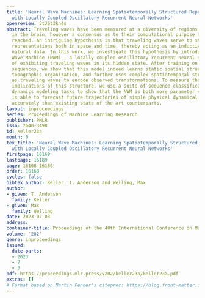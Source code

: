 ```yaml
---
title: 'Neural Wave Machines: Learning Spatiotemporally Structured Representations
  with Locally Coupled Oscillatory Recurrent Neural Networks'
openreview: 5tJSt3kn4s
abstract: Traveling waves have been measured at a diversity of regions and scales
  in the brain, however a consensus as to their computational purpose has yet to be
  reached. An intriguing hypothesis is that traveling waves serve to structure neural
  representations both in space and time, thereby acting as an inductive bias towards
  natural data. In this work, we investigate this hypothesis by introducing the Neural
  Wave Machine (NWM) – a locally coupled oscillatory recurrent neural network capable
  of exhibiting traveling waves in its hidden state. After training on simple dynamic
  sequences, we show that this model indeed learns static spatial structure such as
  topographic organization, and further uses complex spatiotemporal structure such
  as traveling waves to encode observed transformations. To measure the computational
  implications of this structure, we use a suite of sequence classification and physical
  dynamics modeling tasks to show that the NWM is both more parameter efficient, and
  is able to forecast future trajectories of simple physical dynamical systems more
  accurately than existing state of the art counterparts.
layout: inproceedings
series: Proceedings of Machine Learning Research
publisher: PMLR
issn: 2640-3498
id: keller23a
month: 0
tex_title: 'Neural Wave Machines: Learning Spatiotemporally Structured Representations
  with Locally Coupled Oscillatory Recurrent Neural Networks'
firstpage: 16168
lastpage: 16189
page: 16168-16189
order: 16168
cycles: false
bibtex_author: Keller, T. Anderson and Welling, Max
author:
- given: T. Anderson
  family: Keller
- given: Max
  family: Welling
date: 2023-07-03
address: 
container-title: Proceedings of the 40th International Conference on Machine Learning
volume: '202'
genre: inproceedings
issued:
  date-parts:
  - 2023
  - 7
  - 3
pdf: https://proceedings.mlr.press/v202/keller23a/keller23a.pdf
extras: []
# Format based on Martin Fenner's citeproc: https://blog.front-matter.io/posts/citeproc-yaml-for-bibliographies/
---
```

